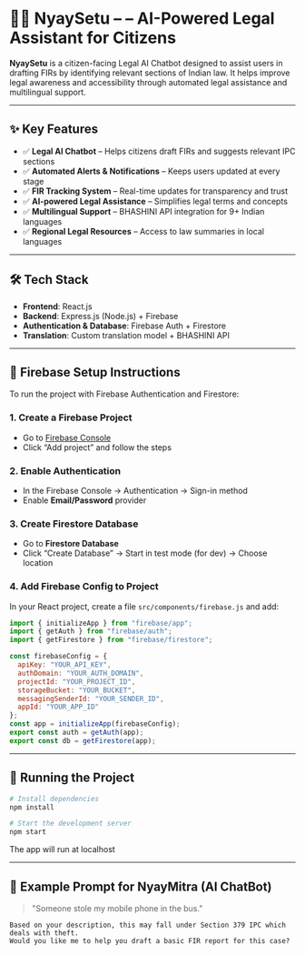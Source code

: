 # 🧑‍⚖️ NyaySetu – – AI-Powered Legal Assistant for Citizens

**NyaySetu** is a citizen-facing Legal AI Chatbot designed to assist users in drafting FIRs by identifying relevant sections of Indian law. It helps improve legal awareness and accessibility through automated legal assistance and multilingual support.

---

## ✨ Key Features

- ✅ **Legal AI Chatbot** – Helps citizens draft FIRs and suggests relevant IPC sections
- ✅ **Automated Alerts & Notifications** – Keeps users updated at every stage
- ✅ **FIR Tracking System** – Real-time updates for transparency and trust
- ✅ **AI-powered Legal Assistance** – Simplifies legal terms and concepts
- ✅ **Multilingual Support** – BHASHINI API integration for 9+ Indian languages
- ✅ **Regional Legal Resources** – Access to law summaries in local languages

---

## 🛠️ Tech Stack

- **Frontend**: React.js 
- **Backend**:  Express.js (Node.js) + Firebase 
- **Authentication & Database**: Firebase Auth + Firestore
- **Translation**: Custom translation model + BHASHINI API

---

## 🔐 Firebase Setup Instructions

To run the project with Firebase Authentication and Firestore:

### 1. Create a Firebase Project

- Go to [Firebase Console](https://console.firebase.google.com/)
- Click “Add project” and follow the steps

### 2. Enable Authentication

- In the Firebase Console → Authentication → Sign-in method
- Enable **Email/Password** provider

### 3. Create Firestore Database

- Go to **Firestore Database**
- Click “Create Database” → Start in test mode (for dev) → Choose location

### 4. Add Firebase Config to Project

In your React project, create a file `src/components/firebase.js` and add:

```js
import { initializeApp } from "firebase/app";
import { getAuth } from "firebase/auth";
import { getFirestore } from "firebase/firestore";

const firebaseConfig = {
  apiKey: "YOUR_API_KEY",
  authDomain: "YOUR_AUTH_DOMAIN",
  projectId: "YOUR_PROJECT_ID",
  storageBucket: "YOUR_BUCKET",
  messagingSenderId: "YOUR_SENDER_ID",
  appId: "YOUR_APP_ID"
};
const app = initializeApp(firebaseConfig);
export const auth = getAuth(app);
export const db = getFirestore(app);
```

---

## 🚀 Running the Project

```bash
# Install dependencies
npm install

# Start the development server
npm start
```

The app will run at localhost

---

## 🤖 Example Prompt for NyayMitra (AI ChatBot)

> "Someone stole my mobile phone in the bus."

```vbnet
Based on your description, this may fall under Section 379 IPC which deals with theft.  
Would you like me to help you draft a basic FIR report for this case?
```
